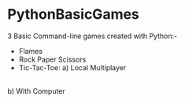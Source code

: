 # PythonBasicGames
3 Basic Command-line games created with Python:-
* Flames
* Rock Paper Scissors
* Tic-Tac-Toe:
  a) Local Multiplayer
<br>
  b) With Computer
</l>

